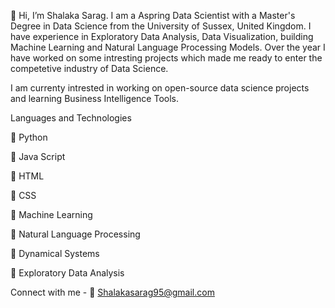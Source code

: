  👋 Hi, I’m Shalaka Sarag. I am a Aspring Data Scientist with a Master's Degree in Data Science from the University of Sussex, United Kingdom. 
    I have experience in Exploratory Data Analysis, Data Visualization, building Machine Learning and Natural Language Processing Models. 
    Over the year I have worked on some intresting projects which made me ready to enter the competetive industry of Data Science. 

I am currenty intrested in working on open-source data science projects and learning Business Intelligence Tools. 

Languages and Technologies

🔴 Python

🔴 Java Script

🔴 HTML

🔴 CSS

🔴 Machine Learning

🔴 Natural Language Processing

🔴 Dynamical Systems 

🔴 Exploratory Data Analysis

Connect with me - 
📧 Shalakasarag95@gmail.com



<!---
ssarag/ssarag is a ✨ special ✨ repository because its `README.md` (this file) appears on your GitHub profile.
You can click the Preview link to take a look at your changes.
--->
